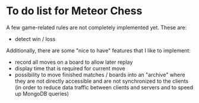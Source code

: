 # To do list for Meteor Chess

A few game-related rules are not completely implemented yet. These are:

* detect win / loss

Additionally, there are some "nice to have" features that I like to implement:

* record all moves on a board to allow later replay
* display time that is required for current move
* possibility to move finished matches / boards into an "archive" where they
  are not directly accessible and are not synchronized to the clients (in order
  to reduce data traffic between clients and servers and to speed up MongoDB
  queries)
